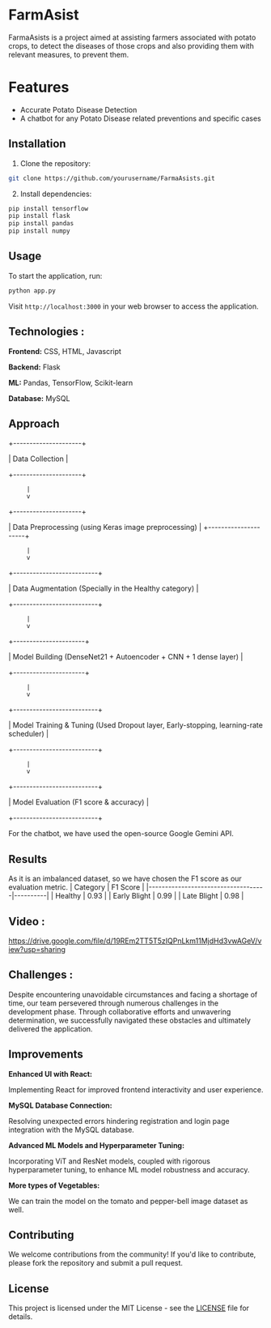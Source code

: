 # FarmAsist #

FarmaAsists is a project aimed at assisting farmers associated with potato crops, to detect  the diseases of those crops and also providing them with relevant measures, to prevent them. 

# Features #

- Accurate Potato Disease Detection
- A chatbot for any Potato Disease related preventions and specific cases

## Installation

1. Clone the repository:

```bash
git clone https://github.com/yourusername/FarmaAsists.git
```

2. Install dependencies:

```bash
pip install tensorflow
pip install flask
pip install pandas
pip install numpy
```

## Usage

To start the application, run:

```bash
python app.py
```

Visit `http://localhost:3000` in your web browser to access the application.

## Technologies :
**Frontend:** CSS, HTML, Javascript

**Backend:** Flask

**ML:** Pandas, TensorFlow, Scikit-learn

**Database:** MySQL

## Approach

+---------------------+

| Data Collection     |

+---------------------+

         |
         v
         
+---------------------+

| Data Preprocessing  (using Keras image preprocessing) |
+---------------------+

         |
         v
         
+--------------------------+

| Data Augmentation (Specially in the Healthy category) |

+--------------------------+

         |
         v
         
+----------------------+

| Model Building (DenseNet21 + Autoencoder + CNN + 1 dense layer) |

+----------------------+

         |
         v
         
+--------------------------+

| Model Training & Tuning (Used Dropout layer, Early-stopping, learning-rate scheduler) |

+--------------------------+

         |
         v
         
+--------------------------+

| Model Evaluation (F1 score & accuracy) |

+--------------------------+

For the chatbot, we have used the open-source Google Gemini API.

## Results 
As it is an imbalanced dataset, so we have chosen the F1 score as our evaluation metric.
| Category                           | F1 Score |
|------------------------------------|----------|
| Healthy            | 0.93    |
| Early Blight          | 0.99     |
| Late Blight | 0.98     |

## Video :

https://drive.google.com/file/d/19REm2TT5T5zIQPnLkm11MjdHd3vwAGeV/view?usp=sharing

## Challenges :

Despite encountering unavoidable circumstances and facing a shortage of time, our team persevered through numerous challenges in the development phase. Through collaborative efforts and unwavering determination, we successfully navigated these obstacles and ultimately delivered the application.

## Improvements

**Enhanced UI with React:**

Implementing React for improved frontend interactivity and user experience.

**MySQL Database Connection:**

Resolving unexpected errors hindering registration and login page integration with the MySQL database.

**Advanced ML Models and Hyperparameter Tuning:**

Incorporating ViT and ResNet models, coupled with rigorous hyperparameter tuning, to enhance ML model robustness and accuracy.  

**More types of Vegetables:**

We can train the model on the tomato and pepper-bell image dataset as well.

## Contributing

We welcome contributions from the community! If you'd like to contribute, please fork the repository and submit a pull request.

## License

This project is licensed under the MIT License - see the [LICENSE](LICENSE) file for details.
```

